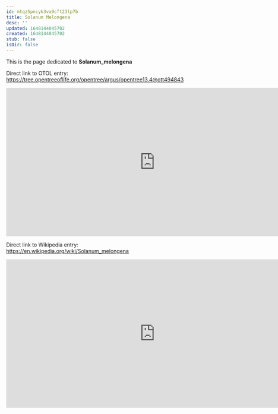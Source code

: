 ```yaml
---
id: mtqz5pncyk3va9cft23lp7b
title: Solanum Melongena
desc: ''
updated: 1648144045702
created: 1648144045702
stub: false
isDir: false
---
```

This is the page dedicated to **Solanum_melongena**


Direct link to OTOL entry: https://tree.opentreeoflife.org/opentree/argus/opentree13.4@ott494843



<html>
    <body>
    <iframe src="https://tree.opentreeoflife.org/opentree/argus/opentree13.4@ott494843"
    width="800" height="400" frameborder="0" allowfullscreen> </iframe>
    </body>
</html>
    


Direct link to Wikipedia entry: https://en.wikipedia.org/wiki/Solanum_melongena



<html>
    <body>
    <iframe src="https://en.wikipedia.org/wiki/Solanum_melongena"
    width="800" height="400" frameborder="0" allowfullscreen> </iframe>
    </body>
</html>
    

